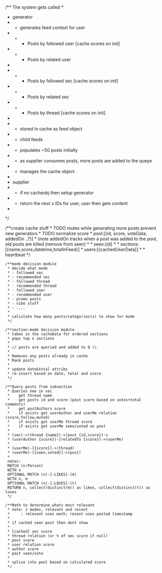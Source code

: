 /** The system gets called
 *
 * generator
 *  - generates feed context for user
 *  - - Posts by followed user [cache scores on init]
 *  - - Posts by related user
 *
 *  - - Posts by followed sec [cache scores on init]
 *  - - Posts by related sec
 *  - - Posts by thread [cache scores on init]
 *
 *  - stored in cache as feed object
 *  - child feeds
 *  - populates ~50 posts initially
 *  - as supplier consumes posts, more posts are added to the queye
 *  - manages the cache object
 *
 * supplier
 *  - if no cacheobj then setup generator
 *  - return the next x IDs for user, user then gets content
 *
 */



  /**create cache stuff
     * TODO mutex while generating more posts prevent new generators
     *
     TODO normalize score
     * pool:[{id, score, voteData, addedOn ..?}]
     * (note addedOn tracks when a post was added to the pool, old posts are killed (remove from seen)
     *
     * seen:{id}
     *
     * sections:[{name,score,datetime,totalInFeed}]
     * users:[{cachedUserData}]
     *
     * heartbeat
     */

    /**mode decision module
     * decide what mode
     * - followed sec
     * - recommended sec
     * - followed thread
     * - recommended thread
     * - followed user
     * - recommended user
     * - promo posts
     * - vibe stuff
     * - ....
     *
     * calculate how many posts/categories(x) to show for mode
     */

    /**section-mode decision module
     * takes in the cacheData for ordered sections
     * pops top x sections
     *
     * // posts are queried and added to Q \\
     *
     * Removes any posts already in cache
     * Rank posts
     *
     * update date&total attribs
     * re-insert based on date, total and score
     */

    /**Query posts from subsection
     * Queries neo in sec
     *    get thread name
     *    get posts id and score (post score based on votes+total comments)
     *    get postAuthors score
     *    if exists get userAuthor and userMe relation (score,follow,muted)
     *    if exists get userMe thread score
     *    if exists get userMe seen/voted on post
     *
     * (sec)->(thread {name})->(post {id,score})->
     * (userAuthor {score})-[relatedTo {score}]->(userMe)
     *
     * (userMe)-[{score}]->(thread)
     * (userMe)-[{seen,voted}]->(post)
     *
     notes:
     MATCH (n:Person)
     WITH n
     OPTIONAL MATCH (n)-[:LIKES]-(m)
     WITH n, m
     OPTIONAL MATCH (n)-[:LOVES]-(t)
     RETURN n, collect(distinct(m)) as likes, collect(distinct(t)) as loves
     */

    /**Math to determine whats most relevant
     * note: 2 modes, relevant and recent
     *     : relevant uses math; recent uses posted timestamp
     *
     * if cached seen post then dont show
     *
     * [cached] sec score
     * thread relation (or % of sec score if null)
     * post score
     * user relation score
     * author score
     * post seen/vote
     *
     * splice into pool based on calculated score
     */